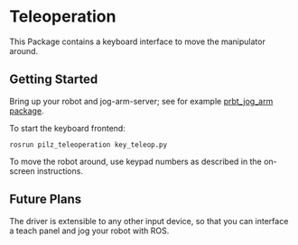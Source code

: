 # Teleoperation

This Package contains a keyboard interface to move the manipulator around.

## Getting Started
Bring up your robot and jog-arm-server; see for example [prbt_jog_arm package](../prbt_jog_arm_support/README.md).

To start the keyboard frontend:

```
rosrun pilz_teleoperation key_teleop.py
```

To move the robot around, use keypad numbers as described in the on-screen instructions.

## Future Plans
The driver is extensible to any other input device, so that you can interface
a teach panel and jog your robot with ROS.
